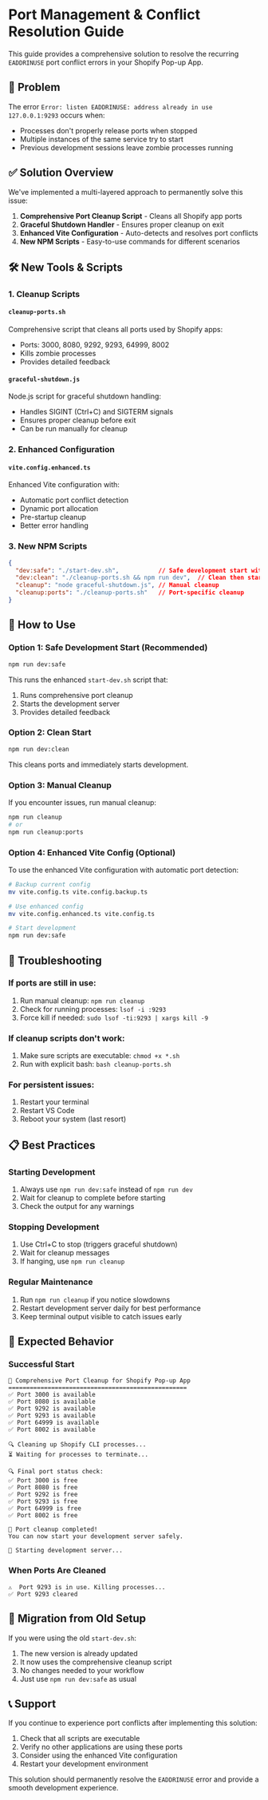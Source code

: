 # Port Management & Conflict Resolution Guide

This guide provides a comprehensive solution to resolve the recurring `EADDRINUSE` port conflict errors in your Shopify Pop-up App.

## 🚨 Problem

The error `Error: listen EADDRINUSE: address already in use 127.0.0.1:9293` occurs when:
- Processes don't properly release ports when stopped
- Multiple instances of the same service try to start
- Previous development sessions leave zombie processes running

## ✅ Solution Overview

We've implemented a multi-layered approach to permanently solve this issue:

1. **Comprehensive Port Cleanup Script** - Cleans all Shopify app ports
2. **Graceful Shutdown Handler** - Ensures proper cleanup on exit
3. **Enhanced Vite Configuration** - Auto-detects and resolves port conflicts
4. **New NPM Scripts** - Easy-to-use commands for different scenarios

## 🛠️ New Tools & Scripts

### 1. Cleanup Scripts

#### `cleanup-ports.sh`
Comprehensive script that cleans all ports used by Shopify apps:
- Ports: 3000, 8080, 9292, 9293, 64999, 8002
- Kills zombie processes
- Provides detailed feedback

#### `graceful-shutdown.js`
Node.js script for graceful shutdown handling:
- Handles SIGINT (Ctrl+C) and SIGTERM signals
- Ensures proper cleanup before exit
- Can be run manually for cleanup

### 2. Enhanced Configuration

#### `vite.config.enhanced.ts`
Enhanced Vite configuration with:
- Automatic port conflict detection
- Dynamic port allocation
- Pre-startup cleanup
- Better error handling

### 3. New NPM Scripts

```json
{
  "dev:safe": "./start-dev.sh",           // Safe development start with cleanup
  "dev:clean": "./cleanup-ports.sh && npm run dev",  // Clean then start
  "cleanup": "node graceful-shutdown.js", // Manual cleanup
  "cleanup:ports": "./cleanup-ports.sh"   // Port-specific cleanup
}
```

## 🚀 How to Use

### Option 1: Safe Development Start (Recommended)
```bash
npm run dev:safe
```
This runs the enhanced `start-dev.sh` script that:
1. Runs comprehensive port cleanup
2. Starts the development server
3. Provides detailed feedback

### Option 2: Clean Start
```bash
npm run dev:clean
```
This cleans ports and immediately starts development.

### Option 3: Manual Cleanup
If you encounter issues, run manual cleanup:
```bash
npm run cleanup
# or
npm run cleanup:ports
```

### Option 4: Enhanced Vite Config (Optional)
To use the enhanced Vite configuration with automatic port detection:
```bash
# Backup current config
mv vite.config.ts vite.config.backup.ts

# Use enhanced config
mv vite.config.enhanced.ts vite.config.ts

# Start development
npm run dev:safe
```

## 🔧 Troubleshooting

### If ports are still in use:
1. Run manual cleanup: `npm run cleanup`
2. Check for running processes: `lsof -i :9293`
3. Force kill if needed: `sudo lsof -ti:9293 | xargs kill -9`

### If cleanup scripts don't work:
1. Make sure scripts are executable: `chmod +x *.sh`
2. Run with explicit bash: `bash cleanup-ports.sh`

### For persistent issues:
1. Restart your terminal
2. Restart VS Code
3. Reboot your system (last resort)

## 📋 Best Practices

### Starting Development
1. Always use `npm run dev:safe` instead of `npm run dev`
2. Wait for cleanup to complete before starting
3. Check the output for any warnings

### Stopping Development
1. Use Ctrl+C to stop (triggers graceful shutdown)
2. Wait for cleanup messages
3. If hanging, use `npm run cleanup`

### Regular Maintenance
1. Run `npm run cleanup` if you notice slowdowns
2. Restart development server daily for best performance
3. Keep terminal output visible to catch issues early

## 🎯 Expected Behavior

### Successful Start
```
🔧 Comprehensive Port Cleanup for Shopify Pop-up App
==================================================
✅ Port 3000 is available
✅ Port 8080 is available
✅ Port 9292 is available
✅ Port 9293 is available
✅ Port 64999 is available
✅ Port 8002 is available

🔍 Cleaning up Shopify CLI processes...
⏳ Waiting for processes to terminate...

🔍 Final port status check:
✅ Port 3000 is free
✅ Port 8080 is free
✅ Port 9292 is free
✅ Port 9293 is free
✅ Port 64999 is free
✅ Port 8002 is free

🎉 Port cleanup completed!
You can now start your development server safely.

🚀 Starting development server...
```

### When Ports Are Cleaned
```
⚠️  Port 9293 is in use. Killing processes...
✅ Port 9293 cleared
```

## 🔄 Migration from Old Setup

If you were using the old `start-dev.sh`:
1. The new version is already updated
2. It now uses the comprehensive cleanup script
3. No changes needed to your workflow
4. Just use `npm run dev:safe` as usual

## 📞 Support

If you continue to experience port conflicts after implementing this solution:
1. Check that all scripts are executable
2. Verify no other applications are using these ports
3. Consider using the enhanced Vite configuration
4. Restart your development environment

This solution should permanently resolve the `EADDRINUSE` error and provide a smooth development experience.